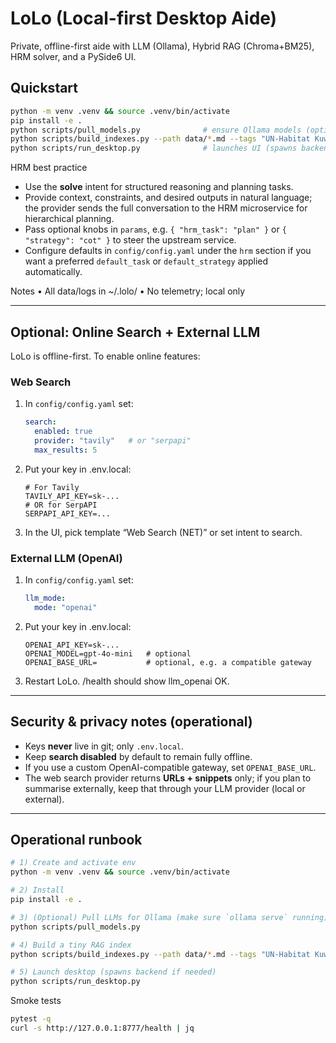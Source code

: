 # LoLo (Local-first Desktop Aide)

Private, offline-first aide with LLM (Ollama), Hybrid RAG (Chroma+BM25), HRM solver, and a PySide6 UI.

## Quickstart
```bash
python -m venv .venv && source .venv/bin/activate
pip install -e .
python scripts/pull_models.py              # ensure Ollama models (optional)
python scripts/build_indexes.py --path data/*.md --tags "UN-Habitat Kuwait"
python scripts/run_desktop.py              # launches UI (spawns backend if needed)
```

HRM best practice

- Use the **solve** intent for structured reasoning and planning tasks.
- Provide context, constraints, and desired outputs in natural language; the provider
  sends the full conversation to the HRM microservice for hierarchical planning.
- Pass optional knobs in `params`, e.g. `{ "hrm_task": "plan" }` or `{ "strategy": "cot" }` to
  steer the upstream service.
- Configure defaults in `config/config.yaml` under the `hrm` section if you want a preferred
  `default_task` or `default_strategy` applied automatically.

Notes
• All data/logs in ~/.lolo/
• No telemetry; local only

---

## Optional: Online Search + External LLM

LoLo is offline-first. To enable online features:

### Web Search
1. In `config/config.yaml` set:
   ```yaml
   search:
     enabled: true
     provider: "tavily"   # or "serpapi"
     max_results: 5
   ```
2. Put your key in .env.local:
   ```
   # For Tavily
   TAVILY_API_KEY=sk-...
   # OR for SerpAPI
   SERPAPI_API_KEY=...
   ```
3. In the UI, pick template “Web Search (NET)” or set intent to search.

### External LLM (OpenAI)
1. In `config/config.yaml` set:
   ```yaml
   llm_mode:
     mode: "openai"
   ```
2. Put your key in .env.local:
   ```
   OPENAI_API_KEY=sk-...
   OPENAI_MODEL=gpt-4o-mini   # optional
   OPENAI_BASE_URL=           # optional, e.g. a compatible gateway
   ```
3. Restart LoLo. /health should show llm_openai OK.

---

## Security & privacy notes (operational)

- Keys **never** live in git; only `.env.local`.
- Keep **search disabled** by default to remain fully offline.
- If you use a custom OpenAI-compatible gateway, set `OPENAI_BASE_URL`.
- The web search provider returns **URLs + snippets** only; if you plan to summarise externally, keep that through your LLM provider (local or external).

---

## Operational runbook

```bash
# 1) Create and activate env
python -m venv .venv && source .venv/bin/activate

# 2) Install
pip install -e .

# 3) (Optional) Pull LLMs for Ollama (make sure `ollama serve` running)
python scripts/pull_models.py

# 4) Build a tiny RAG index
python scripts/build_indexes.py --path data/*.md --tags "UN-Habitat Kuwait"

# 5) Launch desktop (spawns backend if needed)
python scripts/run_desktop.py
```

Smoke tests

```bash
pytest -q
curl -s http://127.0.0.1:8777/health | jq
```
